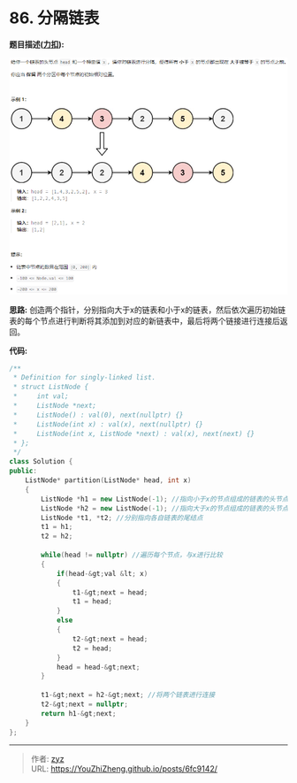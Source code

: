 # 86. 分隔链表

**题目描述([力扣](https://leetcode.cn/problems/partition-list/)):**  

![图1](/algorithm_note_1_imgs/picture1.png)

**思路:** 创造两个指针，分别指向大于x的链表和小于x的链表，然后依次遍历初始链表的每个节点进行判断将其添加到对应的新链表中，最后将两个链接进行连接后返回。


**代码:**
```c&#43;&#43;
/**
 * Definition for singly-linked list.
 * struct ListNode {
 *     int val;
 *     ListNode *next;
 *     ListNode() : val(0), next(nullptr) {}
 *     ListNode(int x) : val(x), next(nullptr) {}
 *     ListNode(int x, ListNode *next) : val(x), next(next) {}
 * };
 */
class Solution {
public:
    ListNode* partition(ListNode* head, int x)
    {
        ListNode *h1 = new ListNode(-1); //指向小于x的节点组成的链表的头节点
        ListNode *h2 = new ListNode(-1); //指向大于x的节点组成的链表的头节点
        ListNode *t1, *t2; //分别指向各自链表的尾结点
        t1 = h1;
        t2 = h2;

        while(head != nullptr) //遍历每个节点，与x进行比较
        {
            if(head-&gt;val &lt; x)
            {
                t1-&gt;next = head;
                t1 = head;
            }
            else
            {
                t2-&gt;next = head;
                t2 = head;
            }
            head = head-&gt;next;
        }

        t1-&gt;next = h2-&gt;next; //将两个链表进行连接
        t2-&gt;next = nullptr;
        return h1-&gt;next;
    }
};
```


---

> 作者: [zyz](https://github.com/YouZhiZheng)  
> URL: https://YouZhiZheng.github.io/posts/6fc9142/  

